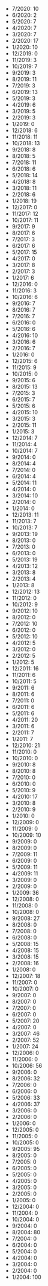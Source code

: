 *  7/2020: 10
*  6/2020: 2
*  5/2020: 7
*  4/2020: 7
*  3/2020: 7
*  2/2020: 17
*  1/2020: 10
*  12/2019: 0
*  11/2019: 3
*  10/2019: 7
*  9/2019: 3
*  8/2019: 11
*  7/2019: 3
*  6/2019: 13
*  5/2019: 3
*  4/2019: 6
*  3/2019: 5
*  2/2019: 3
*  1/2019: 0
*  12/2018: 6
*  11/2018: 11
*  10/2018: 13
*  9/2018: 8
*  8/2018: 5
*  7/2018: 11
*  6/2018: 6
*  5/2018: 14
*  4/2018: 8
*  3/2018: 11
*  2/2018: 6
*  1/2018: 19
*  12/2017: 0
*  11/2017: 12
*  10/2017: 11
*  9/2017: 9
*  8/2017: 6
*  7/2017: 3
*  6/2017: 6
*  5/2017: 15
*  4/2017: 0
*  3/2017: 8
*  2/2017: 3
*  1/2017: 6
*  12/2016: 0
*  11/2016: 3
*  10/2016: 6
*  9/2016: 7
*  8/2016: 7
*  7/2016: 7
*  6/2016: 0
*  5/2016: 6
*  4/2016: 10
*  3/2016: 6
*  2/2016: 7
*  1/2016: 0
*  12/2015: 6
*  11/2015: 9
*  10/2015: 0
*  9/2015: 6
*  8/2015: 13
*  7/2015: 3
*  6/2015: 7
*  5/2015: 6
*  4/2015: 10
*  3/2015: 3
*  2/2015: 11
*  1/2015: 3
*  12/2014: 7
*  11/2014: 4
*  10/2014: 7
*  9/2014: 0
*  8/2014: 4
*  7/2014: 0
*  6/2014: 4
*  5/2014: 11
*  4/2014: 0
*  3/2014: 10
*  2/2014: 0
*  1/2014: 0
*  12/2013: 11
*  11/2013: 7
*  10/2013: 7
*  9/2013: 19
*  8/2013: 0
*  7/2013: 0
*  6/2013: 0
*  5/2013: 19
*  4/2013: 12
*  3/2013: 8
*  2/2013: 4
*  1/2013: 8
*  12/2012: 13
*  11/2012: 0
*  10/2012: 9
*  9/2012: 10
*  8/2012: 0
*  7/2012: 10
*  6/2012: 0
*  5/2012: 10
*  4/2012: 5
*  3/2012: 0
*  2/2012: 5
*  1/2012: 5
*  12/2011: 16
*  11/2011: 6
*  10/2011: 5
*  9/2011: 6
*  8/2011: 6
*  7/2011: 0
*  6/2011: 6
*  5/2011: 6
*  4/2011: 20
*  3/2011: 6
*  2/2011: 7
*  1/2011: 7
*  12/2010: 21
*  11/2010: 0
*  10/2010: 0
*  9/2010: 8
*  8/2010: 8
*  7/2010: 0
*  6/2010: 0
*  5/2010: 9
*  4/2010: 17
*  3/2010: 8
*  2/2010: 9
*  1/2010: 0
*  12/2009: 0
*  11/2009: 0
*  10/2009: 10
*  9/2009: 0
*  8/2009: 0
*  7/2009: 11
*  6/2009: 0
*  5/2009: 11
*  4/2009: 11
*  3/2009: 0
*  2/2009: 0
*  1/2009: 36
*  12/2008: 0
*  11/2008: 0
*  10/2008: 0
*  9/2008: 27
*  8/2008: 0
*  7/2008: 0
*  6/2008: 0
*  5/2008: 15
*  4/2008: 15
*  3/2008: 15
*  2/2008: 16
*  1/2008: 0
*  12/2007: 18
*  11/2007: 0
*  10/2007: 0
*  9/2007: 0
*  8/2007: 0
*  7/2007: 0
*  6/2007: 0
*  5/2007: 20
*  4/2007: 0
*  3/2007: 46
*  2/2007: 52
*  1/2007: 24
*  12/2006: 0
*  11/2006: 0
*  10/2006: 56
*  9/2006: 0
*  8/2006: 32
*  7/2006: 0
*  6/2006: 0
*  5/2006: 33
*  4/2006: 37
*  3/2006: 0
*  2/2006: 0
*  1/2006: 0
*  12/2005: 0
*  11/2005: 0
*  10/2005: 0
*  9/2005: 95
*  8/2005: 0
*  7/2005: 0
*  6/2005: 0
*  5/2005: 0
*  4/2005: 0
*  3/2005: 0
*  2/2005: 0
*  1/2005: 0
*  12/2004: 0
*  11/2004: 0
*  10/2004: 0
*  9/2004: 0
*  8/2004: 80
*  7/2004: 0
*  6/2004: 0
*  5/2004: 0
*  4/2004: 0
*  3/2004: 0
*  2/2004: 0
*  1/2004: 100